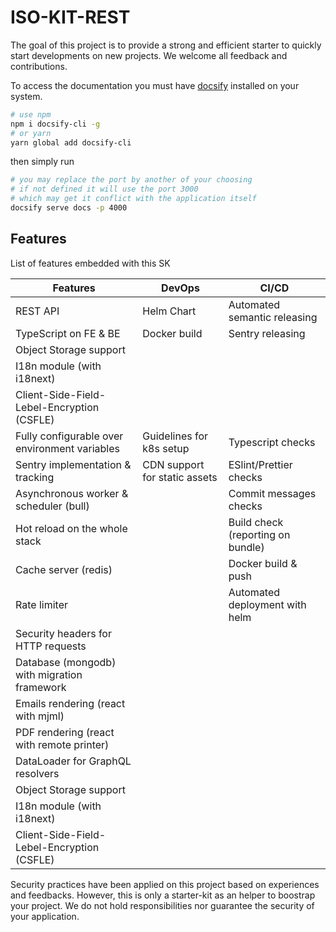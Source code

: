 # ISO-KIT-REST

The goal of this project is to provide a strong and efficient starter to quickly start developments on new projects. We welcome all feedback and
contributions.

To access the documentation you must have [docsify] installed on your system.

```bash
# use npm
npm i docsify-cli -g
# or yarn
yarn global add docsify-cli
```

then simply run

```bash
# you may replace the port by another of your choosing
# if not defined it will use the port 3000
# which may get it conflict with the application itself
docsify serve docs -p 4000
```

[docsify]: https://docsify.js.org

## Features

List of features embedded with this SK

| Features                                      | DevOps                        | CI/CD                             |
| --------------------------------------------- | ----------------------------- | --------------------------------- |
| REST API                                      | Helm Chart                    | Automated semantic releasing      |
| TypeScript on FE & BE                         | Docker build                  | Sentry releasing                  |
| Object Storage support                        |                               |                                   |
| I18n module (with i18next)                    |                               |                                   |
| Client-Side-Field-Lebel-Encryption (CSFLE)    |                               |                                   |
| Fully configurable over environment variables | Guidelines for k8s setup      | Typescript checks                 |
| Sentry implementation & tracking              | CDN support for static assets | ESlint/Prettier checks            |
| Asynchronous worker & scheduler (bull)        |                               | Commit messages checks            |
| Hot reload on the whole stack                 |                               | Build check (reporting on bundle) |
| Cache server (redis)                          |                               | Docker build & push               |
| Rate limiter                                  |                               | Automated deployment with helm    |
| Security headers for HTTP requests            |                               |                                   |
| Database (mongodb) with migration framework   |                               |                                   |
| Emails rendering (react with mjml)            |                               |                                   |
| PDF rendering (react with remote printer)     |                               |                                   |
| DataLoader for GraphQL resolvers              |                               |                                   |
| Object Storage support                        |                               |                                   |
| I18n module (with i18next)                    |                               |                                   |
| Client-Side-Field-Lebel-Encryption (CSFLE)    |                               |                                   |

Security practices have been applied on this project based on experiences and feedbacks.
However, this is only a starter-kit as an helper to boostrap your project.
We do not hold responsibilities nor guarantee the security of your application.
